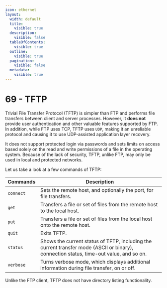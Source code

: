 ```yaml
---
icon: ethernet
layout:
  width: default
  title:
    visible: true
  description:
    visible: false
  tableOfContents:
    visible: true
  outline:
    visible: true
  pagination:
    visible: false
  metadata:
    visible: true
---
```


# 69 - TFTP

Trivial File Transfer Protocol (TFTP) is simpler than FTP and performs file transfers between client and server processes. However, it **does not** provide user authentication and other valuable features supported by FTP. In addition, while FTP uses TCP, TFTP uses `UDP`, making it an unreliable protocol and causing it to use UDP-assisted application layer recovery.

It does not support protected login via passwords and sets limits on access based solely on the read and write permissions of a file in the operating system. Because of the lack of security, TFTP, unlike FTP, may only be used in local and protected networks.

Let us take a look at a few commands of TFTP:

| **Commands** | **Description**                                                                                                                        |
| ------------ | -------------------------------------------------------------------------------------------------------------------------------------- |
| `connect`    | Sets the remote host, and optionally the port, for file transfers.                                                                     |
| `get`        | Transfers a file or set of files from the remote host to the local host.                                                               |
| `put`        | Transfers a file or set of files from the local host onto the remote host.                                                             |
| `quit`       | Exits TFTP.                                                                                                                            |
| `status`     | Shows the current status of TFTP, including the current transfer mode (ASCII or binary), connection status, time-out value, and so on. |
| `verbose`    | Turns verbose mode, which displays additional information during file transfer, on or off.                                             |

Unlike the FTP client, TFTP does not have directory listing functionality.
